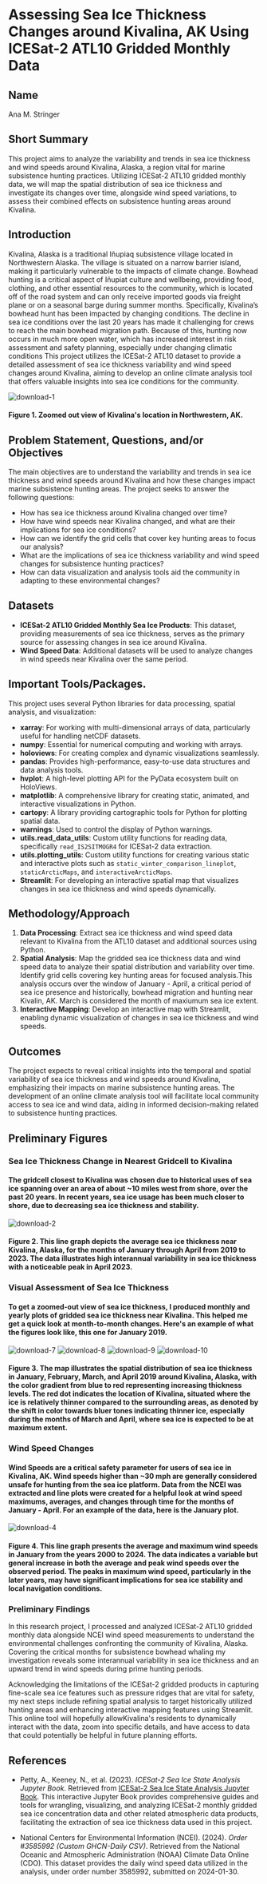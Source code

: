 # Assessing Sea Ice Thickness Changes around Kivalina, AK Using ICESat-2 ATL10 Gridded Monthly Data

## Name
Ana M. Stringer

## Short Summary
This project aims to analyze the variability and trends in sea ice thickness and wind speeds around Kivalina, Alaska, a region vital for marine subsistence hunting practices. Utilizing ICESat-2 ATL10 gridded monthly data, we will map the spatial distribution of sea ice thickness and investigate its changes over time, alongside wind speed variations, to assess their combined effects on subsistence hunting areas around Kivalina.

## Introduction
Kivalina, Alaska is a traditional Iñupiaq subsistence village located in Northwestern Alaska. The village is situated on a narrow barrier island, making it particularly vulnerable to the impacts of climate change. Bowhead hunting is a critical aspect of Iñupiat culture and wellbeing, providing food, clothing, and other essential resources to the community, which is located off of the road system and can only receive imported goods via freight plane or on a seasonal barge during summer months. Specifically, Kivalina’s bowhead hunt has been impacted by changing conditions. The decline in sea ice conditions over the last 20 years has made it challenging for crews to reach the main bowhead migration path. Because of this,  hunting now occurs in much more open water, which has increased interest in risk assessment and safety planning, especially under changing climatic conditions This project utilizes the ICESat-2 ATL10 dataset to provide a detailed assessment of sea ice thickness variability and wind speed changes around Kivalina, aiming to develop an online climate analysis tool that offers valuable insights into sea ice conditions for the community.

![download-1](https://github.com/UW-GDA/kvlclimate/assets/153063310/315cd19a-25f3-42bc-b775-98997a619629)
#### Figure 1. Zoomed out view of Kivalina's location in Northwestern, AK. 

## Problem Statement, Questions, and/or Objectives
The main objectives are to understand the variability and trends in sea ice thickness and wind speeds around Kivalina and how these changes impact marine subsistence hunting areas. The project seeks to answer the following questions:
- How has sea ice thickness around Kivalina changed over time?
- How have wind speeds near Kivalina changed, and what are their implications for sea ice conditions?
- How can we identify the grid cells that cover key hunting areas to focus our analysis?
- What are the implications of sea ice thickness variability and wind speed changes for subsistence hunting practices?
- How can data visualization and analysis tools aid the community in adapting to these environmental changes?

## Datasets
- **ICESat-2 ATL10 Gridded Monthly Sea Ice Products**: This dataset, providing measurements of sea ice thickness, serves as the primary source for assessing changes in sea ice around Kivalina.
- **Wind Speed Data**: Additional datasets will be used to analyze changes in wind speeds near Kivalina over the same period.

## Important Tools/Packages.
This project uses several Python libraries for data processing, spatial analysis, and visualization:
- **xarray**: For working with multi-dimensional arrays of data, particularly useful for handling netCDF datasets.
- **numpy**: Essential for numerical computing and working with arrays.
- **holoviews**: For creating complex and dynamic visualizations seamlessly.
- **pandas**: Provides high-performance, easy-to-use data structures and data analysis tools.
- **hvplot**: A high-level plotting API for the PyData ecosystem built on HoloViews.
- **matplotlib**: A comprehensive library for creating static, animated, and interactive visualizations in Python.
- **cartopy**: A library providing cartographic tools for Python for plotting spatial data.
- **warnings**: Used to control the display of Python warnings.
- **utils.read_data_utils**: Custom utility functions for reading data, specifically `read_IS2SITMOGR4` for ICESat-2 data extraction.
- **utils.plotting_utils**: Custom utility functions for creating various static and interactive plots such as `static_winter_comparison_lineplot`, `staticArcticMaps`, and `interactiveArcticMaps`.
- **Streamlit**: For developing an interactive spatial map that visualizes changes in sea ice thickness and wind speeds dynamically.

## Methodology/Approach
1. **Data Processing**: Extract sea ice thickness and wind speed data relevant to Kivalina from the ATL10 dataset and additional sources using Python.
2. **Spatial Analysis**: Map the gridded sea ice thickness data and wind speed data to analyze their spatial distribution and variability over time. Identify grid cells covering key hunting areas for focused analysis.This analysis occurs over the window of January - April, a critical period of sea ice presence and historically, bowhead migration and hunting near Kivalin, AK. March is considered the month of maxiumum sea ice extent. 
3. **Interactive Mapping**: Develop an interactive map with Streamlit, enabling dynamic visualization of changes in sea ice thickness and wind speeds.

## Outcomes
The project expects to reveal critical insights into the temporal and spatial variability of sea ice thickness and wind speeds around Kivalina, emphasizing their impacts on marine subsistence hunting areas. The development of an online climate analysis tool will facilitate local community access to sea ice and wind data, aiding in informed decision-making related to subsistence hunting practices.

## Preliminary Figures 
### Sea Ice Thickness Change in Nearest Gridcell to Kivalina
#### The gridcell closest to Kivalina was chosen due to historical uses of sea ice spanning over an area of about ~10 miles west from shore, over the past 20 years. In recent years, sea ice usage has been much closer to shore, due to decreasing sea ice thickness and stability. 
![download-2](https://github.com/UW-GDA/kvlclimate/assets/153063310/772dc5fd-f7a0-4908-9376-23a5a0d31659)
#### Figure 2. This line graph depicts the average sea ice thickness near Kivalina, Alaska, for the months of January through April from 2019 to 2023. The data illustrates high interannual variability in sea ice thickness with a noticeable peak in April 2023. 

### Visual Assessment of Sea Ice Thickness 
#### To get a zoomed-out view of sea ice thickness, I produced monthly and yearly plots of gridded sea ice thickness near Kivalina. This helped me get a quick look at month-to-month changes. Here's an example of what the figures look like, this one for January 2019. 
![download-7](https://github.com/UW-GDA/kvlclimate/assets/153063310/71ebd760-bfd4-460e-bab2-e86db3351d57)
![download-8](https://github.com/UW-GDA/kvlclimate/assets/153063310/030a760b-3ad9-451a-832b-8070e46f764f)
![download-9](https://github.com/UW-GDA/kvlclimate/assets/153063310/7766345c-5c07-4177-a746-ea8fa36178aa)
![download-10](https://github.com/UW-GDA/kvlclimate/assets/153063310/07e0337f-4618-49f0-963b-da7191e1dfb2)
#### Figure 3. The map illustrates the spatial distribution of sea ice thickness in January, February, March, and April 2019 around Kivalina, Alaska, with the color gradient from blue to red representing increasing thickness levels. The red dot indicates the location of Kivalina, situated where the ice is relatively thinner compared to the surrounding areas, as denoted by the shift in color towards bluer tones indicating thinner ice, especially during the months of March and April, where sea ice is expected to be at maximum extent. 

### Wind Speed Changes 
#### Wind Speeds are a critical safety parameter for users of sea ice in Kivalina, AK. Wind speeds higher than ~30 mph are generally considered unsafe for hunting from the sea ice platform. Data from the NCEI was extracted and line plots were created for a helpful look at wind speed maximums, averages, and changes through time for the months of January - April. For an example of the data, here is the January plot. 
![download-4](https://github.com/UW-GDA/kvlclimate/assets/153063310/e4eebc62-a485-41d5-bfe0-f9245736c406)
#### Figure 4. This line graph presents the average and maximum wind speeds in January from the years 2000 to 2024. The data indicates a variable but general increase in both the average and peak wind speeds over the observed period. The peaks in maximum wind speed, particularly in the later years, may have significant implications for sea ice stability and local navigation conditions.


### Preliminary Findings 
In this research project, I processed and analyzed ICESat-2 ATL10 gridded monthly data alongside NCEI wind speed measurements to understand the environmental challenges confronting the community of Kivalina, Alaska. Covering the critical months for subsistence bowhead whaling my investigation reveals some interannual variability in sea ice thickness and an upward trend in wind speeds during prime hunting periods.

Acknowledging the limitations of the ICESat-2 gridded products in capturing fine-scale sea ice features such as pressure ridges that are vital for safety, my next steps include refining spatial analysis to target historically utilized hunting areas and enhancing interactive mapping features using Streamlit. This online tool will hopefully allowKivalina's residents to dynamically interact with the data, zoom into specific details, and have access to data that could potentially be helpful in future planning efforts. 

## References

- Petty, A., Keeney, N., et al. (2023). *ICESat-2 Sea Ice State Analysis Jupyter Book*. Retrieved from [ICESat-2 Sea Ice State Analysis Jupyter Book](http://www.icesat-2-sea-ice-state.info). This interactive Jupyter Book provides comprehensive guides and tools for wrangling, visualizing, and analyzing ICESat-2 monthly gridded sea ice concentration data and other related atmospheric data products, facilitating the extraction of sea ice thickness data used in this project.

- National Centers for Environmental Information (NCEI). (2024). *Order #3585992 (Custom GHCN-Daily CSV)*. Retrieved from the National Oceanic and Atmospheric Administration (NOAA) Climate Data Online (CDO). This dataset provides the daily wind speed data utilized in the analysis, under order number 3585992, submitted on 2024-01-30.


